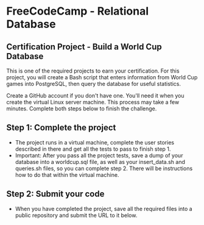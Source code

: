 # FreeCodeCamp - Relational Database

## Certification Project - Build a World Cup Database

This is one of the required projects to earn your certification. For this project, you will create a Bash script that enters information from World Cup games into PostgreSQL, then query the database for useful statistics.

Create a GitHub account if you don't have one. You'll need it when you create the virtual Linux server machine. This process may take a few minutes.
Complete both steps below to finish the challenge.

## Step 1: Complete the project

- The project runs in a virtual machine, complete the user stories described in there and get all the tests to pass to finish step 1.
- Important: After you pass all the project tests, save a dump of your database into a worldcup.sql file, as well as your insert_data.sh and queries.sh files, so you can complete step 2. There will be instructions how to do that within the virtual machine.


## Step 2: Submit your code

- When you have completed the project, save all the required files into a public repository and submit the URL to it below.

